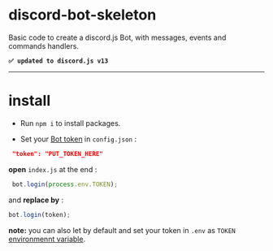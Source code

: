 # discord-bot-skeleton
Basic code to create a discord.js Bot, with messages, events and commands handlers.

**`✅ updated to discord.js v13`**
___
# install

- Run `npm i` to install packages.

- Set your [Bot token](https://github.com/reactiflux/discord-irc/wiki/Creating-a-discord-bot-&-getting-a-token) in `config.json` :
 ```json
  "token": "PUT_TOKEN_HERE"
  ```
  **open** `index.js` at the end :
 ```javascript
  bot.login(process.env.TOKEN);
  ```
  and **replace by** :
   ```javascript
  bot.login(token);
  ```
  
 **note:** you can also let by default and set your token in `.env` as `TOKEN` [environmennt variable](https://nodejs.dev/learn/how-to-read-environment-variables-from-nodejs).
